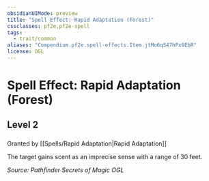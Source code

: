 ```yaml
---
obsidianUIMode: preview
title: "Spell Effect: Rapid Adaptation (Forest)"
cssclasses: pf2e,pf2e-spell
tags:
  - trait/common
aliases: "Compendium.pf2e.spell-effects.Item.jtMo6qS47hPx6EbR"
license: OGL
---
```

# Spell Effect: Rapid Adaptation (Forest)
## Level 2
### 






Granted by [[Spells/Rapid Adaptation|Rapid Adaptation]]

The target gains scent as an imprecise sense with a range of 30 feet.

*Source: Pathfinder Secrets of Magic*
*OGL*